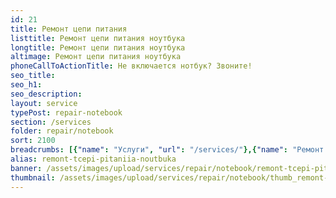 ```yaml
---
id: 21
title: Ремонт цепи питания
listtitle: Ремонт цепи питания ноутбука
longtitle: Ремонт цепи питания ноутбука
altimage: Ремонт цепи питания ноутбука
phoneCallToActionTitle: Не включается нотбук? Звоните!
seo_title: 
seo_h1: 
seo_description: 
layout: service
typePost: repair-notebook
section: /services
folder: repair/notebook
sort: 2100
breadcrumbs: [{"name": "Услуги", "url": "/services/"},{"name": "Ремонт устройств", "url": "/services/repair/"},{"name": "Ноутбук", "url": "/services/repair/notebook/"}]
alias: remont-tcepi-pitaniia-noutbuka
banner: /assets/images/upload/services/repair/notebook/remont-tcepi-pitaniia-noutbuka.jpg
thumbnail: /assets/images/upload/services/repair/notebook/thumb_remont-tcepi-pitaniia-noutbuka.jpg
---
```

